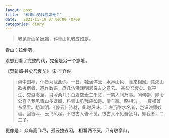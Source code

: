 ```yaml
---
layout: post
title:  "料青山见我应如是？"
date:   2021-11-19 07:00:00 -0700
categories: diary
---
```


> 我见青山多妩媚，料青山见我应如是。

青山：拉倒吧。


没想到看了完整的词，完全是另一个意境。

《贺新郎·甚矣吾衰矣》
宋·辛弃疾
> 邑中园亭，仆皆为赋此词。一日，独坐停云，水声山色，竞来相娱。意溪山欲援例者，遂作数语，庶几仿佛渊明思亲友之意云。
甚矣吾衰矣。怅平生、交游零落，只今余几！白发空垂三千丈，一笑人间万事。问何物、能令公喜？我见青山多妩媚，料青山见我应如是。情与貌，略相似。
一尊搔首东窗里。想渊明、《停云》诗就，此时风味。江左沉酣求名者，岂识浊醪妙理。回首叫、云飞风起。不恨古人吾不见，恨古人不见吾狂耳。知我者，二三子。

更像是：
众鸟高飞尽，孤云独去闲。
相看两不厌，只有敬亭山。
